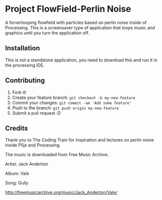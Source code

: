 # Project FlowField-Perlin Noise

A forverlooping flowfield with particles based on perlin noise inside of Processing.
This is a screensaver type of application that loops music and graphics until you turn the application off.

## Installation

This is not a standalone application, you need to download this and run it in the processing IDE.

## Contributing

1. Fork it!
2. Create your feature branch: `git checkout -b my-new-feature`
3. Commit your changes: `git commit -am 'Add some feature'`
4. Push to the branch: `git push origin my-new-feature`
5. Submit a pull request :D


## Credits

Thank you to The Coding Train for inspiration and lectures on perlin noise inside P5js and Processing.

The music is downloaded from Free Music Archive. 

Artist: Jack Anderton

Album: Vale

Song: Gully

http://freemusicarchive.org/music/Jack_Anderton/Vale/
